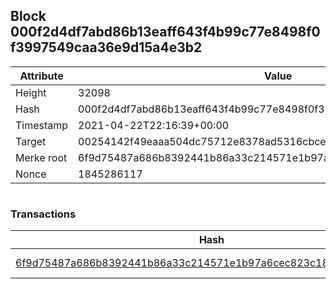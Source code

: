 ## Block 000f2d4df7abd86b13eaff643f4b99c77e8498f0f3997549caa36e9d15a4e3b2

Attribute | Value
--- | ---
Height | 32098
Hash | 000f2d4df7abd86b13eaff643f4b99c77e8498f0f3997549caa36e9d15a4e3b2
Timestamp | 2021-04-22T22:16:39+00:00
Target | 00254142f49eaaa504dc75712e8378ad5316cbcead634704b3734b6271167cc4
Merke root | 6f9d75487a686b8392441b86a33c214571e1b97a6cec823c18f9c43faf65cb76
Nonce | 1845286117

```

```

### Transactions

Hash | Amount
--- | ---
[6f9d75487a686b8392441b86a33c214571e1b97a6cec823c18f9c43faf65cb76](6f9d75487a686b8392441b86a33c214571e1b97a6cec823c18f9c43faf65cb76.md) | 10.00000000 SKEPTI 
